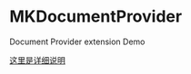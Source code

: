 # MKDocumentProvider
Document Provider extension Demo

[这里是详细说明](http://mkapple.cn/2016/07/01/DocumentProvider)
